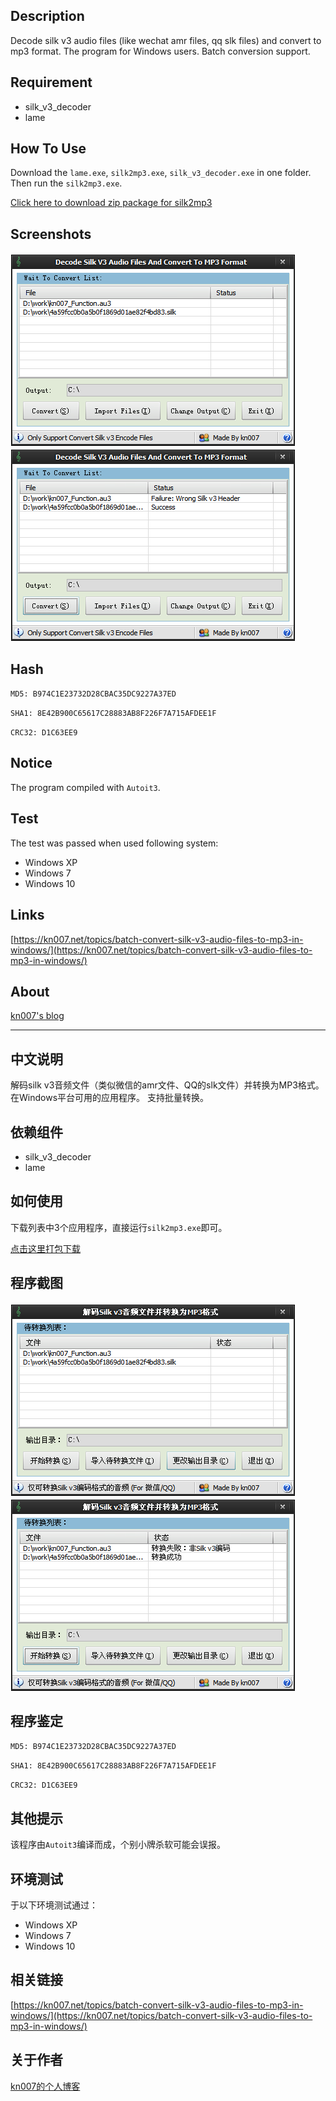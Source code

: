 ## Description
Decode silk v3 audio files (like wechat amr files, qq slk files) and convert to mp3 format.
The program for Windows users.
Batch conversion support.

## Requirement

* silk_v3_decoder
* lame

## How To Use

Download the `lame.exe`, `silk2mp3.exe`, `silk_v3_decoder.exe` in one folder. Then run the `silk2mp3.exe`.

[Click here to download zip package for silk2mp3](https://dl.kn007.net/directlink/silk2mp3-1.0.0.1.zip "silk2mp3-1.0.0.1.zip")

## Screenshots

![screenshot](/windows/screenshots/20160413171427.png?raw=true "Screenshot")
![screenshot](/windows/screenshots/20160413171521.png?raw=true "Screenshot")

## Hash

`MD5: B974C1E23732D28CBAC35DC9227A37ED`

`SHA1: 8E42B900C65617C28883AB8F226F7A715AFDEE1F`

`CRC32: D1C63EE9`

## Notice

The program compiled with `Autoit3`.

## Test

The test was passed when used following system:
* Windows XP
* Windows 7
* Windows 10

## Links

[https://kn007.net/topics/batch-convert-silk-v3-audio-files-to-mp3-in-windows/](https://kn007.net/topics/batch-convert-silk-v3-audio-files-to-mp3-in-windows/)

## About

[kn007's blog](https://kn007.net) 

***

## 中文说明
解码silk v3音频文件（类似微信的amr文件、QQ的slk文件）并转换为MP3格式。
在Windows平台可用的应用程序。
支持批量转换。

## 依赖组件

* silk_v3_decoder
* lame

## 如何使用

下载列表中3个应用程序，直接运行`silk2mp3.exe`即可。

[点击这里打包下载](https://dl.kn007.net/directlink/silk2mp3-1.0.0.1.zip "silk2mp3-1.0.0.1.zip")

## 程序截图

![screenshot](/windows/screenshots/20160413145612.png?raw=true "Screenshot")
![screenshot](/windows/screenshots/20160413145643.png?raw=true "Screenshot")

## 程序鉴定

`MD5: B974C1E23732D28CBAC35DC9227A37ED`

`SHA1: 8E42B900C65617C28883AB8F226F7A715AFDEE1F`

`CRC32: D1C63EE9`

## 其他提示

该程序由`Autoit3`编译而成，个别小牌杀软可能会误报。

## 环境测试

于以下环境测试通过：
* Windows XP
* Windows 7
* Windows 10

## 相关链接

[https://kn007.net/topics/batch-convert-silk-v3-audio-files-to-mp3-in-windows/](https://kn007.net/topics/batch-convert-silk-v3-audio-files-to-mp3-in-windows/)

## 关于作者

[kn007的个人博客](https://kn007.net) 

